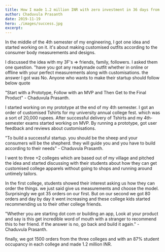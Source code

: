 ```yaml
---
title: How I made 1.2 million INR with zero investment in 36 days from a rural village
author: Chaduvula Prasanth
date: 2019-11-19
hero: ./images/success.jpg
excerpt: 
---
```


In the middle of the 4th semester of my engineering, I got one idea and started working on it. it's about making customised outfits according to the consumer body measurements and designs.

I discussed the idea with my 3F's  =>  friends, family, followers.
I asked them one question. "have you got any readymade outfit whether in online or offline with your perfect measurements along with customisations.
the answer I got was No.
Anyone who wants to make their startup should follow below quote

"Start with a Prototype, Follow with an MVP and Then Get to the Final Product" - Chaduvula Prasanth.

I started working on my prototype at the end of my 4th semester.  I got an order of customised Tshirts for my university annual college fest.
which was a sort of 20,000 rupees. 
After successful delivery of Tshirts and my 4th-semester exams started working on MVP.
By running a prototype, got user feedback and reviews about customisations.

"To build a successful startup. you should be the sheep and your consumers will be the shepherd. they will guide you and you have to build according to their needs" - Chaduvula Prasanth. 

I went to three +2 colleges which are based out of my village and pitched the idea and started discussing with their students about how they can get customised college apparels without going to shops and running around untimely tailors.

In the first college, students showed their interest asking us how they can order the things. we just said give us measurements and choose the model.
Surprisingly we got 35 orders on our first. But on our second we got 80 orders and day by day it went increasing and these college kids started recommending us to their other college friends.

"Whether you are starting dot com or building an app, Look at your product and say is this get incredible word of mouth with a stranger to recommend this to her friend. if the answer is no, go back and build it again." - Chaduvula Prasanth. 

finally, we got 1500 orders from the three colleges and with an 87% student occupancy in each college and made 1.2 million INR.

